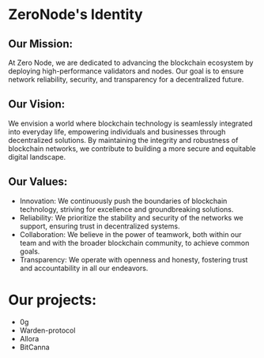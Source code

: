 # ZeroNode's Identity

## Our Mission:
At Zero Node, we are dedicated to advancing the blockchain ecosystem by deploying high-performance validators and nodes. Our goal is to ensure network reliability, security, and transparency for a decentralized future.

## Our Vision:
We envision a world where blockchain technology is seamlessly integrated into everyday life, empowering individuals and businesses through decentralized solutions. By maintaining the integrity and robustness of blockchain networks, we contribute to building a more secure and equitable digital landscape.

## Our Values:
* Innovation: We continuously push the boundaries of blockchain technology, striving for excellence and groundbreaking solutions.
* Reliability: We prioritize the stability and security of the networks we support, ensuring trust in decentralized systems.
* Collaboration: We believe in the power of teamwork, both within our team and with the broader blockchain community, to achieve common goals.
* Transparency: We operate with openness and honesty, fostering trust and accountability in all our endeavors.

# Our projects:
* 0g
* Warden-protocol
* Allora
* BitCanna
